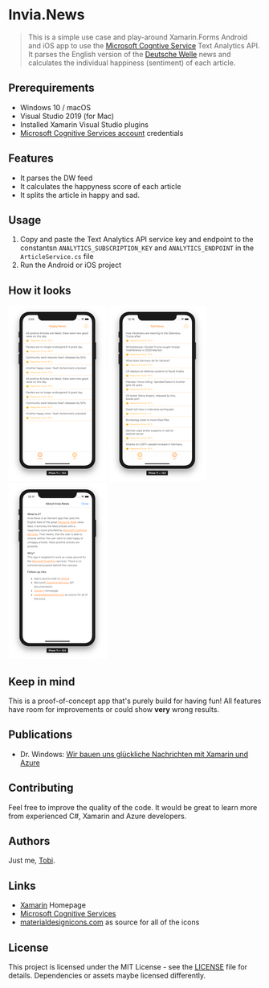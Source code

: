 # Invia.News

> This is a simple use case and play-around Xamarin.Forms Android and iOS app to use the [Microsoft Cogntive Service](https://www.microsoft.com/cognitive-services/en-us/apis) Text Analytics API. It parses the English version of the [Deutsche Welle](http://www.dw.com/en/top-stories/s-9097) news and calculates the individual happiness (sentiment) of each article.

## Prerequirements
- Windows 10 / macOS 
- Visual Studio 2019 (for Mac)
- Installed Xamarin Visual Studio plugins
- [Microsoft Cognitive Services account](https://www.microsoft.com/cognitive-services/en-us/sign-up) credentials

## Features
- It parses the DW feed
- It calculates the happyness score of each article
- It splits the article in happy and sad.

## Usage
1. Copy and paste the Text Analytics API service key and endpoint to the constantsn `ANALYTICS_SUBSCRIPTION_KEY` and `ANALYTICS_ENDPOINT` in the `ArticleService.cs` file
1. Run the Android or iOS project

## How it looks

![Happy iOS](_docs/happy-ios-shrinked.png) ![Unhappy iOS](_docs/unhappy-ios-shrinked.png) ![About iOS](_docs/about-ios-shrinked.png)

## Keep in mind
This is a proof-of-concept app that's purely build for having fun! All features have room for improvements or could show **very** wrong results.

## Publications
- Dr. Windows: [Wir bauen uns glückliche Nachrichten mit Xamarin und Azure](https://www.drwindows.de/news/wir-bauen-uns-glueckliche-nachrichten-mit-xamarin-und-azure)

## Contributing
Feel free to improve the quality of the code. It would be great to learn more from experienced C#, Xamarin and Azure developers.

## Authors
Just me, [Tobi]([https://tscholze.github.io).

## Links
- [Xamarin](https://dotnet.microsoft.com/apps/xamarin) Homepage
- [Microsoft Cognitive Services](https://www.microsoft.com/cognitive-services/) 
- [materialdesignicons.com](https://materialdesignicons.com) as source for all of the icons


## License
This project is licensed under the MIT License - see the [LICENSE](LICENSE.md) file for details.
Dependencies or assets maybe licensed differently.
